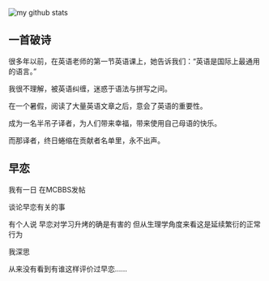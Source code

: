 ![my github stats](https://github-readme-stats.vercel.app/api?username=xiaopangju&show_icons=true)


## 一首破诗
很多年以前，在英语老师的第一节英语课上，她告诉我们：“英语是国际上最通用的语言。”

我很不理解，被英语纠缠，迷惑于语法与拼写之间。

在一个暑假，阅读了大量英语文章之后，意会了英语的重要性。

成为一名半吊子译者，为人们带来幸福，带来使用自己母语的快乐。

而那译者，终日蜷缩在贡献者名单里，永不出声。

## 早恋
我有一日 在MCBBS发帖

谈论早恋有关的事

有个人说 早恋对学习升烤的确是有害的 但从生理学角度来看这是延续繁衍的正常行为

我深思

从来没有看到有谁这样评价过早恋……
